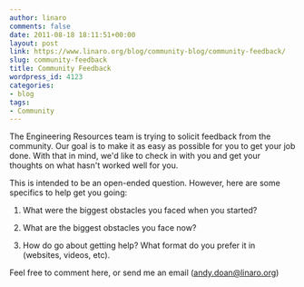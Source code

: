 ```yaml
---
author: linaro
comments: false
date: 2011-08-18 18:11:51+00:00
layout: post
link: https://www.linaro.org/blog/community-blog/community-feedback/
slug: community-feedback
title: Community Feedback
wordpress_id: 4123
categories:
- blog
tags:
- Community
---
```


The Engineering Resources team is trying to solicit feedback from the community. Our goal is to make it as easy as possible for you to get your job done. With that in mind, we'd like to check in with you and get your thoughts on what hasn't worked well for you.

This is intended to be an open-ended question. However, here are some specifics to help get you going:




  1. What were the biggest obstacles you faced when you started?


  2. What are the biggest obstacles you face now?


  3. How do go about getting help? What format do you prefer it in (websites, videos, etc).


Feel free to comment here, or send me an email (andy.doan@linaro.org)

